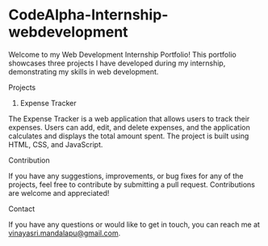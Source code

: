 # CodeAlpha-Internship-webdevelopment

Welcome to my Web Development Internship Portfolio! This portfolio showcases three projects I have developed during my internship, demonstrating my skills in web development.

Projects
1. Expense Tracker
   
The Expense Tracker is a web application that allows users to track their expenses. Users can add, edit, and delete expenses, and the application calculates and displays the total amount spent. The project is built using HTML, CSS, and JavaScript.


Contribution

If you have any suggestions, improvements, or bug fixes for any of the projects, feel free to contribute by submitting a pull request. Contributions are welcome and appreciated!

Contact

If you have any questions or would like to get in touch, you can reach me at vinayasri.mandalapu@gmail.com.
